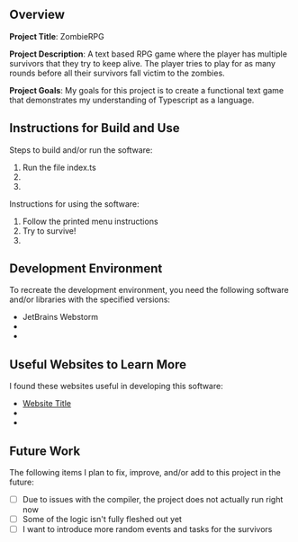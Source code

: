## Overview

**Project Title**: ZombieRPG

**Project Description**: A text based RPG game where the player has multiple survivors that they try to keep alive. The player tries to play for as many rounds before all their survivors fall victim to the zombies.

**Project Goals**: My goals for this project is to create a functional text game that demonstrates my understanding of Typescript as a language. 

## Instructions for Build and Use

Steps to build and/or run the software:

1. Run the file index.ts
2.
3.

Instructions for using the software:

1. Follow the printed menu instructions
2. Try to survive!
3.

## Development Environment

To recreate the development environment, you need the following software and/or libraries with the specified versions:

* JetBrains Webstorm
*
*

## Useful Websites to Learn More

I found these websites useful in developing this software:

* [Website Title](Link)
*
*

## Future Work

The following items I plan to fix, improve, and/or add to this project in the future:

* [ ] Due to issues with the compiler, the project does not actually run right now
* [ ] Some of the logic isn't fully fleshed out yet 
* [ ] I want to introduce more random events and tasks for the survivors 